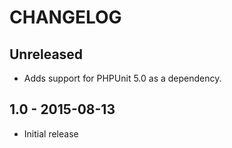 # CHANGELOG

## Unreleased

* Adds support for PHPUnit 5.0 as a dependency.

## 1.0 - 2015-08-13

* Initial release
